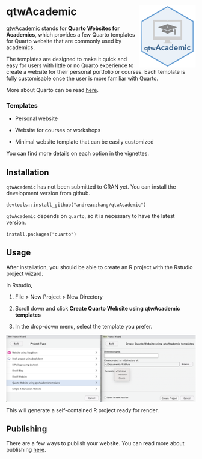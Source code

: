 # qtwAcademic <a href="https://andreaczhang.github.io/qtwAcademic/"><img src="man/figures/logo_qtwAcademic.png" align="right" width="150" /></a>


[qtwAcademic](https://andreaczhang.github.io/qtwAcademic/) stands for **Quarto Websites for Academics**, which
provides a few Quarto templates for Quarto website that are commonly used by academics. 

The templates are designed to make it quick and easy for users with little or no Quarto experience to create a website for their personal portfolio or courses. Each template is fully customisable once the user is more familiar with Quarto. 

More about Quarto can be read [here](https://quarto.org).

### Templates

- Personal website 

- Website for courses or workshops

- Minimal website template that can be easily customized

You can find more details on each option in the vignettes.



## Installation

`qtwAcademic` has not been submitted to CRAN yet. You can install the development version from github. 

```
devtools::install_github("andreaczhang/qtwAcademic")
```

`qtwAcademic` depends on `quarto`, so it is necessary to have the latest version.

```
install.packages("quarto")
```

## Usage 

After installation, you should be able to create an R project with the Rstudio project wizard.

In Rstudio,

1. File > New Project > New Directory

2. Scroll down and click **Create Quarto Website using qtwAcademic templates**

3. In the drop-down menu, select the template you prefer. 

<img src="man/figures/proj_wizard.png" align="center" width="800" /></a>

This will generate a self-contained R project ready for render.


## Publishing

There are a few ways to publish your website. You can read more about publishing [here](https://quarto.org/docs/publishing/). 


